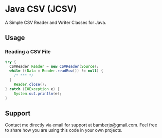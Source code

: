 # Java CSV (JCSV)
A Simple CSV Reader and Writer Classes for Java.

## Usage
### Reading a CSV File
```java
try {
  CSVReader Reader = new CSVReader(Source);
  while ((Data = Reader.readRow()) != null) {
    /* *** */
  }
	Reader.close();
} catch (IOException e) {
	System.out.println(e);
}
```

## Support
<p>Contact me directly via email for support at <a href="mailto:bamberjp@gmail.com">bamberjp@gmail.com</a>. Feel free to share how you are using this code in your own projects. </p>
